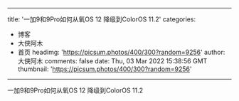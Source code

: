 
---
title: '一加9和9Pro如何从氧OS 12 降级到ColorOS 11.2'
categories: 
 - 博客
 - 大侠阿木
 - 首页
headimg: 'https://picsum.photos/400/300?random=9256'
author: 大侠阿木
comments: false
date: Thu, 03 Mar 2022 15:38:56 GMT
thumbnail: 'https://picsum.photos/400/300?random=9256'
---

<div>   
一加9和9Pro如何从氧OS 12 降级到ColorOS 11.2  
</div>
            